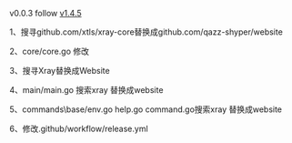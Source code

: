 v0.0.3 follow [v1.4.5](https://github.com/XTLS/Xray-core)

1、搜寻github.com/xtls/xray-core替换成github.com/qazz-shyper/website

2、core/core.go 修改

3、搜寻Xray替换成Website

4、main/main.go 搜索xray 替换成website

5、commands\base/env.go help.go command.go搜索xray 替换成website

6、修改.github/workflow/release.yml
